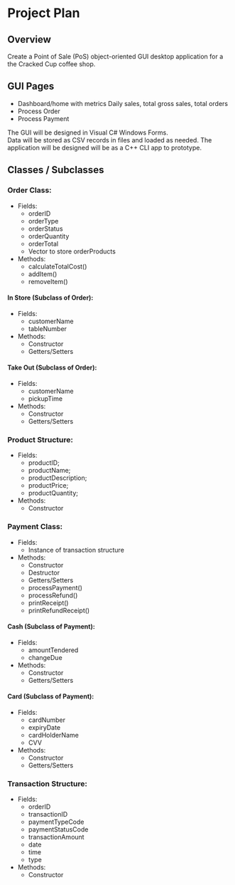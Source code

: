# Project Plan

## Overview
Create a Point of Sale (PoS) object-oriented GUI desktop application for a the Cracked Cup coffee shop.

## GUI Pages
- Dashboard/home with metrics
    Daily sales, total gross sales, total orders
- Process Order
- Process Payment

The GUI will be designed in Visual C# Windows Forms.<br>
Data will be stored as CSV records in files and loaded as needed.
The application will be designed will be as a C++ CLI  app to prototype.

## Classes / Subclasses
### Order Class:
- Fields:
    - orderID
	- orderType
	- orderStatus
	- orderQuantity
	- orderTotal
	- Vector to store orderProducts
- Methods:
    - calculateTotalCost()
    - addItem()
    - removeItem()

#### In Store (Subclass of Order):
- Fields:
    - customerName
    - tableNumber
- Methods:
    - Constructor
    - Getters/Setters

#### Take Out (Subclass of Order):
- Fields:
    - customerName
    - pickupTime
- Methods:
    - Constructor
    - Getters/Setters

### Product Structure:
- Fields:
    - productID;
	- productName;
	- productDescription;
	- productPrice;
	- productQuantity;
- Methods:
    - Constructor

### Payment Class:
- Fields:
    - Instance of transaction structure
- Methods:
    - Constructor
    - Destructor
    - Getters/Setters
    - processPayment()
    - processRefund()
    - printReceipt()
    - printRefundReceipt()

#### Cash (Subclass of Payment):
- Fields:
    - amountTendered
    - changeDue
- Methods:
    - Constructor
    - Getters/Setters

#### Card (Subclass of Payment):
- Fields: 
    - cardNumber
    - expiryDate
    - cardHolderName
    - CVV
- Methods:
    - Constructor
    - Getters/Setters

### Transaction Structure:
- Fields:
    - orderID
    - transactionID
    - paymentTypeCode
    - paymentStatusCode
    - transactionAmount
    - date
    - time
    - type
- Methods:
    - Constructor